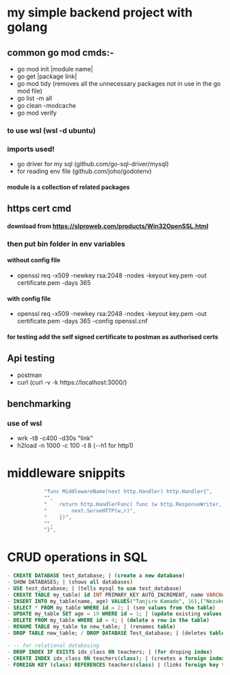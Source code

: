 # my simple backend project with golang
## common go mod cmds:-

- go mod init |module name|
- go get |package link|
- go mod tidy (removes all the unnecessary packages not in use in the go mod file)
- go list -m all
- go clean -modcache
- go mod verify

### to use wsl (wsl -d ubuntu)

### imports used!
- go driver for my sql (github.com/go-sql-driver/mysql)
- for reading env file (github.com/joho/godotenv)

#### module is a collection of related packages

## https cert cmd
#### download from https://slproweb.com/products/Win32OpenSSL.html
### then put bin folder in env variables

#### without config file
- openssl req -x509 -newkey rsa:2048 -nodes -keyout key.pem -out certificate.pem -days 365
#### with config file
- openssl req -x509 -newkey rsa:2048 -nodes -keyout key.pem -out certificate.pem -days 365 -config openssl.cnf

#### for testing add  the self signed certificate to postman as authorised certs


## Api testing

- postman
- curl (curl -v -k https://localhost:3000/)


## benchmarking
### use of wsl

- wrk -t8 -c400 -d30s "link"
- h2load -n  1000 -c 100 -t 8 (--h1 for http1)


# middleware snippits
```go
			"func MiddlewareName(next http.Handler) http.Handler{",
			"",
			"    return http.HandlerFunc( func (w http.ResponseWriter, r *http.Request)  {",
			"        next.ServeHTTP(w,r)",
			"    })",
			"",
			"}",
```

# CRUD operations in SQL

```sql
- CREATE DATABASE test_database; | (create a new database)
- SHOW DATABASES; | (shows all databases)
- USE test_database; | (tells mysql to use test_database)
- CREATE TABLE my_table( id INT PRIMARY_KEY AUTO_INCREMENT, name VARCHAR(50), age INT); | (set a table in database)
- INSERT INTO my_table(name, age) VALUES("Tanjiro Kamado", 16),("Nezuko Kamado", 14); | (put values in the table)
- SELECT * FROM my_table WHERE id = 2; | (see values from the table)
- UPDATE my_table SET age = 19 WHERE id = 1; | (update existing values in the table)
- DELETE FROM my_table WHERE id = 4; | (delete a row in the table)
- RENAME TABLE my_table to new_table; | (renames table)
- DROP TABLE new_table; / DROP DATABASE Test_database; | (deletes table or database)

- -- for relational databasing
- DROP INDEX IF EXISTS idx_class ON teachers; | (for droping index)
- CREATE INDEX idx_class ON teachers(class); | (creates a foreign index key for relational database)
- FOREIGN KEY (class) REFERENCES teachers(class) | (links foreign key to column)
```